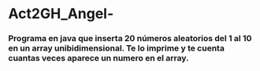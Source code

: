 # Act2GH_Angel-

### Programa en java que inserta 20 números aleatorios del 1 al 10 en un array unibidimensional. Te lo imprime y te cuenta cuantas veces aparece un numero en el array.

